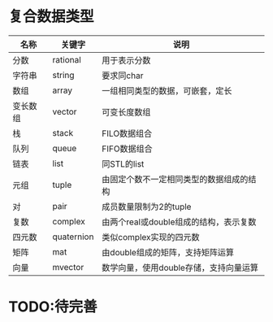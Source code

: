 # 复合数据类型

| 名称     | 关键字     | 说明                                     |
| -------- | ---------- | ---------------------------------------- |
| 分数     | rational   | 用于表示分数                              |
| 字符串   | string     | 要求同char                               |
| 数组     | array      | 一组相同类型的数据，可嵌套，定长         |
| 变长数组 | vector     | 可变长度数组                             |
| 栈       | stack      | FILO数据组合                             |
| 队列     | queue      | FIFO数据组合                             |
| 链表     | list       | 同STL的list                              |
| 元组     | tuple      | 由固定个数不一定相同类型的数据组成的结构 |
| 对       | pair       | 成员数量限制为2的tuple                   |
| 复数     | complex    | 由两个real或double组成的结构，表示复数   |
| 四元数   | quaternion | 类似complex实现的四元数                  |
| 矩阵     | mat        | 由double组成的矩阵，支持矩阵运算         |
| 向量     | mvector    | 数学向量，使用double存储，支持向量运算   |

# TODO:待完善